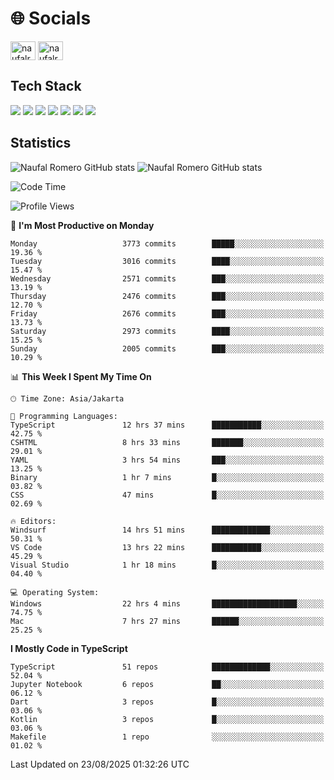 <h1 align="">🌐 Socials</h1>
<p align="left">
<a href="https://linkedin.com/in/naufal-romero-putra-pratama-9ab816177/" target="blank"><img align="center" src="https://raw.githubusercontent.com/rahuldkjain/github-profile-readme-generator/master/src/images/icons/Social/linked-in-alt.svg" alt="naufalromero" height="30" width="40" /></a>
<a href="https://instagram.com/naufalromero" target="blank"><img align="center" src="https://raw.githubusercontent.com/rahuldkjain/github-profile-readme-generator/master/src/images/icons/Social/instagram.svg" alt="naufalromero" height="30" width="40" /></a>
</p>


<h2 align="">Tech Stack</h2>
<div align="">
  <img src="https://img.shields.io/badge/next.js-000000?style=for-the-badge&logo=nextdotjs&logoColor=white"/>
 <img src="https://img.shields.io/badge/typescript-%23007ACC.svg?style=for-the-badge&logo=typescript&logoColor=white"/>
 <img src="https://img.shields.io/badge/react-%2320232a.svg?style=for-the-badge&logo=react&logoColor=%2361DAFB"/>
 <img src="https://img.shields.io/badge/tailwindcss-%2338B2AC.svg?style=for-the-badge&logo=tailwind-css&logoColor=white"/>
 <img src="https://img.shields.io/badge/Prisma-3982CE?style=for-the-badge&logo=Prisma&logoColor=white"/>
 <img src="https://img.shields.io/badge/javascript-%23323330.svg?style=for-the-badge&logo=javascript&logoColor=%23F7DF1E"/>
 <img src="https://img.shields.io/badge/java-%23ED8B00.svg?style=for-the-badge&logo=openjdk&logoColor=white"/>
</div>


<h2 align="">Statistics</h2>
<div align="">
<img src="https://github-readme-stats-xi-nine-74.vercel.app/api?username=romves&show_icons=true&theme=tokyonight&include_all_commits=true&count_private=true" alt="Naufal Romero GitHub stats"/>
<img src="https://github-readme-stats-xi-nine-74.vercel.app/api/top-langs/?username=romves&theme=tokyonight&hide_border=false&include_all_commits=true&count_private=true&layout=compact" alt="Naufal Romero GitHub stats"/>
</div>

<!--START_SECTION:waka-->
![Code Time](http://img.shields.io/badge/Code%20Time-2%2C818%20hrs%2010%20mins-blue)

![Profile Views](http://img.shields.io/badge/Profile%20Views-0-blue)

📅 **I'm Most Productive on Monday** 

```text
Monday                   3773 commits        █████░░░░░░░░░░░░░░░░░░░░   19.36 % 
Tuesday                  3016 commits        ████░░░░░░░░░░░░░░░░░░░░░   15.47 % 
Wednesday                2571 commits        ███░░░░░░░░░░░░░░░░░░░░░░   13.19 % 
Thursday                 2476 commits        ███░░░░░░░░░░░░░░░░░░░░░░   12.70 % 
Friday                   2676 commits        ███░░░░░░░░░░░░░░░░░░░░░░   13.73 % 
Saturday                 2973 commits        ████░░░░░░░░░░░░░░░░░░░░░   15.25 % 
Sunday                   2005 commits        ███░░░░░░░░░░░░░░░░░░░░░░   10.29 % 
```


📊 **This Week I Spent My Time On** 

```text
🕑︎ Time Zone: Asia/Jakarta

💬 Programming Languages: 
TypeScript               12 hrs 37 mins      ███████████░░░░░░░░░░░░░░   42.75 % 
CSHTML                   8 hrs 33 mins       ███████░░░░░░░░░░░░░░░░░░   29.01 % 
YAML                     3 hrs 54 mins       ███░░░░░░░░░░░░░░░░░░░░░░   13.25 % 
Binary                   1 hr 7 mins         █░░░░░░░░░░░░░░░░░░░░░░░░   03.82 % 
CSS                      47 mins             █░░░░░░░░░░░░░░░░░░░░░░░░   02.69 % 

🔥 Editors: 
Windsurf                 14 hrs 51 mins      █████████████░░░░░░░░░░░░   50.31 % 
VS Code                  13 hrs 22 mins      ███████████░░░░░░░░░░░░░░   45.29 % 
Visual Studio            1 hr 18 mins        █░░░░░░░░░░░░░░░░░░░░░░░░   04.40 % 

💻 Operating System: 
Windows                  22 hrs 4 mins       ███████████████████░░░░░░   74.75 % 
Mac                      7 hrs 27 mins       ██████░░░░░░░░░░░░░░░░░░░   25.25 % 
```

**I Mostly Code in TypeScript** 

```text
TypeScript               51 repos            █████████████░░░░░░░░░░░░   52.04 % 
Jupyter Notebook         6 repos             ██░░░░░░░░░░░░░░░░░░░░░░░   06.12 % 
Dart                     3 repos             █░░░░░░░░░░░░░░░░░░░░░░░░   03.06 % 
Kotlin                   3 repos             █░░░░░░░░░░░░░░░░░░░░░░░░   03.06 % 
Makefile                 1 repo              ░░░░░░░░░░░░░░░░░░░░░░░░░   01.02 % 
```




 Last Updated on 23/08/2025 01:32:26 UTC
<!--END_SECTION:waka-->

